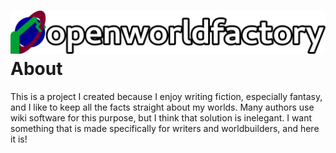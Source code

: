 # ![open world factory](logos/header.svg) About

This is a project I created because I enjoy writing fiction, especially fantasy,
and I like to keep all the facts straight about my worlds. Many authors
use wiki software for this purpose, but I think that solution is inelegant. I
want something that is made specifically for writers and worldbuilders, and
here it is!
